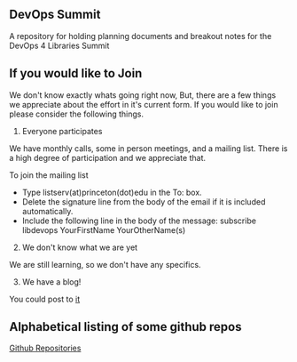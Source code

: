 ## DevOps Summit

A repository for holding planning documents and breakout notes for the DevOps 4 Libraries Summit

## If you would like to Join

We don't know exactly whats going right now, But, there are a few things we appreciate about the effort in it's current form. If you would like to join please consider the following things.

1. Everyone participates

We have monthly calls, some in person meetings, and a  mailing list. There is a high degree of participation and we appreciate that.

To join the mailing list
* Type listserv(at)princeton(dot)edu in the To: box.
* Delete the signature line from the body of the email if it is included automatically.
* Include the following line in the body of the message: subscribe libdevops YourFirstName YourOtherName(s)

2. We don't know what we are yet

We are still learning, so we don't have any specifics.

3. We have a blog!

You could post to [it](https://github.com/devops4lib/devops4lib.github.io/tree/master)

## Alphabetical listing of some github repos

[Github Repositories](github_repositories.md)
